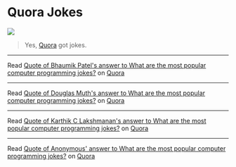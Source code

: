 # Quora Jokes

![](http://mscorp.blob.core.windows.net/mscorpmedia/2014/12/quora.png)

> Yes, [Quora](http://quora.com) got jokes.

---

<span class="quora-content-embed" data-name="What-are-the-most-popular-computer-programming-jokes/answer/Bhaumik-Patel-7/quote/2898958">Read <a data-width="541" data-height="248" class="quora-content-link" href="http://www.quora.com/What-are-the-most-popular-computer-programming-jokes/answer/Bhaumik-Patel-7/quote/2898958" data-embed="zkrnwmj" data-type="quote" data-id="2898958" data-key="9b22874c589f8d50938f6fee6d9b8dfb">Quote of Bhaumik Patel's answer to What are the most popular computer programming jokes?</a> on <a href="http://www.quora.com">Quora</a><script type="text/javascript" src="http://www.quora.com/widgets/content"></script></span>

---

<span class="quora-content-embed" data-name="What-are-the-most-popular-computer-programming-jokes/answer/Douglas-Muth/quote/2898963">Read <a data-width="541" data-height="231" class="quora-content-link" href="http://www.quora.com/What-are-the-most-popular-computer-programming-jokes/answer/Douglas-Muth/quote/2898963" data-embed="zkrnwmj" data-type="quote" data-id="2898963" data-key="4e25d7f10ca4f8767d5eea190714e4ea">Quote of Douglas Muth's answer to What are the most popular computer programming jokes?</a> on <a href="http://www.quora.com">Quora</a><script type="text/javascript" src="http://www.quora.com/widgets/content"></script></span>

---

<span class="quora-content-embed" data-name="What-are-the-most-popular-computer-programming-jokes/answer/Karthik-C-Lakshmanan/quote/2898969">Read <a data-width="541" data-height="388" class="quora-content-link" href="http://www.quora.com/What-are-the-most-popular-computer-programming-jokes/answer/Karthik-C-Lakshmanan/quote/2898969" data-embed="zkrnwmj" data-type="quote" data-id="2898969" data-key="f173d4562381c2c85aa7bd9be7fef9ca">Quote of Karthik C Lakshmanan's answer to What are the most popular computer programming jokes?</a> on <a href="http://www.quora.com">Quora</a><script type="text/javascript" src="http://www.quora.com/widgets/content"></script></span>

---

<span class="quora-content-embed" data-name="What-are-the-most-popular-computer-programming-jokes/answers/1071/quote/2898913">Read <a data-width="541" data-height="523" class="quora-content-link" href="http://www.quora.com/What-are-the-most-popular-computer-programming-jokes/answers/1071/quote/2898913" data-embed="zkrnwmj" data-type="quote" data-id="2898913" data-key="680a4b8f2c25ce8dc0e046da6add157b">Quote of Anonymous' answer to What are the most popular computer programming jokes?</a> on <a href="http://www.quora.com">Quora</a><script type="text/javascript" src="http://www.quora.com/widgets/content"></script></span>

